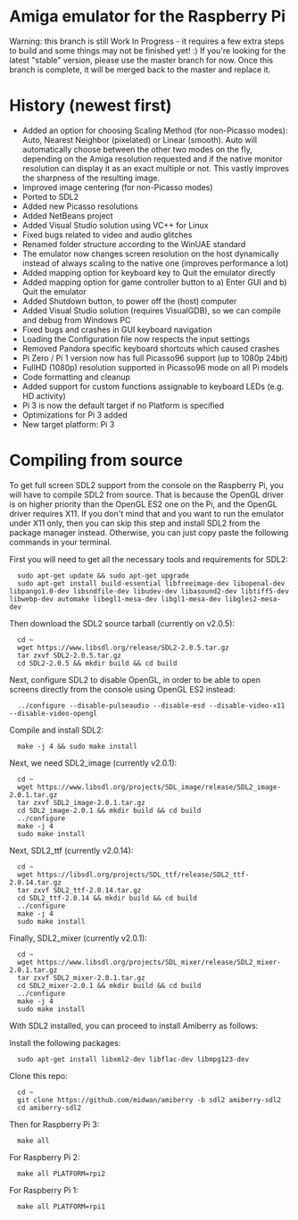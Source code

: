 Amiga emulator for the Raspberry Pi
=================================
Warning: this branch is still Work In Progress - it requires a few extra steps to build and some things may not be finished yet! :)
If you're looking for the latest "stable" version, please use the master branch for now.
Once this branch is complete, it will be merged back to the master and replace it.

# History (newest first)
- Added an option for choosing Scaling Method (for non-Picasso modes): Auto, Nearest Neighbor (pixelated) or Linear (smooth). Auto will automatically choose between the other two modes on the fly, depending on the Amiga resolution requested and if the native monitor resolution can display it as an exact multiple or not. This vastly improves the sharpness of the resulting image.
- Improved image centering (for non-Picasso modes)
- Ported to SDL2
- Added new Picasso resolutions
- Added NetBeans project
- Added Visual Studio solution using VC++ for Linux
- Fixed bugs related to video and audio glitches
- Renamed folder structure according to the WinUAE standard
- The emulator now changes screen resolution on the host dynamically instead of always scaling to the native one (improves performance a lot)
- Added mapping option for keyboard key to Quit the emulator directly
- Added mapping option for game controller button to a) Enter GUI and b) Quit the emulator
- Added Shutdown button, to power off the (host) computer
- Added Visual Studio solution (requires VisualGDB), so we can compile and debug from Windows PC
- Fixed bugs and crashes in GUI keyboard navigation
- Loading the Configuration file now respects the input settings
- Removed Pandora specific keyboard shortcuts which caused crashes
- Pi Zero / Pi 1 version now has full Picasso96 support (up to 1080p 24bit)
- FullHD (1080p) resolution supported in Picasso96 mode on all Pi models
- Code formatting and cleanup
- Added support for custom functions assignable to keyboard LEDs (e.g. HD activity)
- Pi 3 is now the default target if no Platform is specified
- Optimizations for Pi 3 added
- New target platform: Pi 3

# Compiling from source
To get full screen SDL2 support from the console on the Raspberry Pi, you will have to compile SDL2 from source. That is because the OpenGL driver is on higher priority than the OpenGL ES2 one on the Pi, and the OpenGL driver requires X11. If you don't mind that and you want to run the emulator under X11 only, then you can skip this step and install SDL2 from the package manager instead. Otherwise, you can just copy paste the following commands in your terminal. 

First you will need to get all the necessary tools and requirements for SDL2:

      sudo apt-get update && sudo apt-get upgrade
      sudo apt-get install build-essential libfreeimage-dev libopenal-dev libpango1.0-dev libsndfile-dev libudev-dev libasound2-dev libtiff5-dev libwebp-dev automake libegl1-mesa-dev libgl1-mesa-dev libgles2-mesa-dev

Then download the SDL2 source tarball (currently on v2.0.5):

      cd ~ 
      wget https://www.libsdl.org/release/SDL2-2.0.5.tar.gz 
      tar zxvf SDL2-2.0.5.tar.gz 
      cd SDL2-2.0.5 && mkdir build && cd build

Next, configure SDL2 to disable OpenGL, in order to be able to open screens directly from the console using OpenGL ES2 instead:

      ../configure --disable-pulseaudio --disable-esd --disable-video-x11 --disable-video-opengl

Compile and install SDL2:

      make -j 4 && sudo make install

Next, we need SDL2_image (currently v2.0.1):

      cd ~ 
      wget https://www.libsdl.org/projects/SDL_image/release/SDL2_image-2.0.1.tar.gz
      tar zxvf SDL2_image-2.0.1.tar.gz 
      cd SDL2_image-2.0.1 && mkdir build && cd build 
      ../configure 
      make -j 4 
      sudo make install 

Next, SDL2_ttf (currently v2.0.14):

      cd ~
      wget https://libsdl.org/projects/SDL_ttf/release/SDL2_ttf-2.0.14.tar.gz
      tar zxvf SDL2_ttf-2.0.14.tar.gz
      cd SDL2_ttf-2.0.14 && mkdir build && cd build
      ../configure
      make -j 4
      sudo make install

Finally, SDL2_mixer (currently v2.0.1):

      cd ~
      wget https://www.libsdl.org/projects/SDL_mixer/release/SDL2_mixer-2.0.1.tar.gz
      tar zxvf SDL2_mixer-2.0.1.tar.gz
      cd SDL2_mixer-2.0.1 && mkdir build && cd build
      ../configure
      make -j 4
      sudo make install
      
With SDL2 installed, you can proceed to install Amiberry as follows:

Install the following packages:

      sudo apt-get install libxml2-dev libflac-dev libmpg123-dev

Clone this repo:
      
      cd ~
      git clone https://github.com/midwan/amiberry -b sdl2 amiberry-sdl2
      cd amiberry-sdl2
      
Then for Raspberry Pi 3:  

      make all

For Raspberry Pi 2:

      make all PLATFORM=rpi2

For Raspberry Pi 1:  

      make all PLATFORM=rpi1

